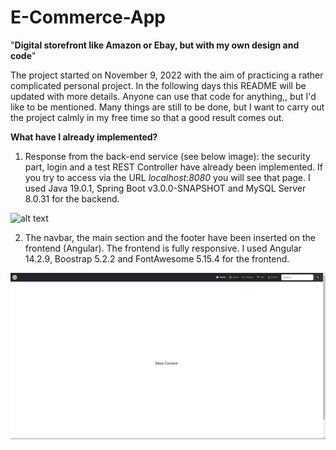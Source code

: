 # E-Commerce-App
"**Digital storefront like Amazon or Ebay, but with my own design and code**"

The project started on November 9, 2022 with the aim of practicing a rather complicated personal project. In the following days this README will be updated with more details. Anyone can use that code for anything,, but I'd like to be mentioned. Many things are still to be done, but I want to carry out the project calmly in my free time so that a good result comes out.

**What have I already implemented?**

1. Response from the back-end service (see below image): the security part, login and a test REST Controller have already been implemented. If you try to access via the URL *localhost:8080* you will see that page. I used Java 19.0.1, Spring Boot v3.0.0-SNAPSHOT and MySQL Server 8.0.31 for the backend.

![alt text](https://github.com/krishna-pilato/E-Commerce-App/blob/main/images/backend%20app%20screenshot%20-%20desktop.png?raw=true)

2. The navbar, the main section and the footer have been inserted on the frontend (Angular). The frontend is fully responsive. I used Angular 14.2.9, Boostrap 5.2.2 and FontAwesome 5.15.4 for the frontend.

![alt text](https://github.com/krishna-pilato/E-Commerce-App/blob/main/images/frontend%20app%20screenshot%20-%20desktop.png?raw=false)
